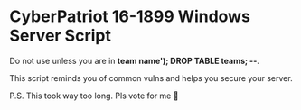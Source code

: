 # CyberPatriot 16-1899 Windows Server Script

Do not use unless you are in **team name'); DROP TABLE teams; --**.

This script reminds you of common vulns and helps you secure your server.

P.S. This took way too long. Pls vote for me :pray:
